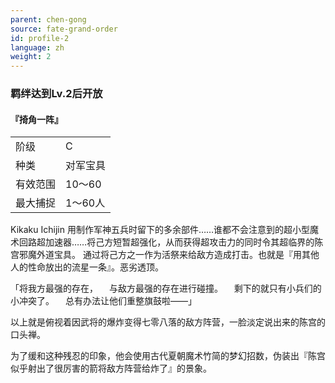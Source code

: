 ```yaml
---
parent: chen-gong
source: fate-grand-order
id: profile-2
language: zh
weight: 2
---
```


### 羁绊达到Lv.2后开放

#### 『掎角一阵』

<table>
  <tr><td>阶级</td><td>C</td></tr>
  <tr><td>种类</td><td>对军宝具</td></tr>
  <tr><td>有效范围</td><td>10～60</td></tr>
  <tr><td>最大捕捉</td><td>1～60人</td></tr>
</table>

Kikaku Ichijin
用制作军神五兵时留下的多余部件……谁都不会注意到的超小型魔术回路超加速器……将己方短暂超强化，从而获得超攻击力的同时令其超临界的陈宫邪魔外道宝具。
通过将己方之一作为活祭来给敌方造成打击。也就是『用其他人的性命放出的流星一条』。恶劣透顶。

「将我方最强的存在，
　与敌方最强的存在进行碰撞。
　剩下的就只有小兵们的小冲突了。
　总有办法让他们重整旗鼓啦——」

以上就是俯视着因武将的爆炸变得七零八落的敌方阵营，一脸淡定说出来的陈宫的口头禅。

为了缓和这种残忍的印象，他会使用古代夏朝魔术竹简的梦幻招数，伪装出『陈宫似乎射出了很厉害的箭将敌方阵营给炸了』的景象。
